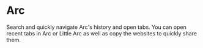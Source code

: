 # Arc

Search and quickly navigate Arc's history and open tabs. You can open recent tabs in Arc or Little Arc as well as copy the websites to quickly share them.
